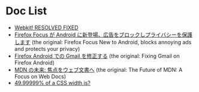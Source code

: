 # Doc List
* [Webkit! RESOLVED FIXED](./WEBKIT-RESOLVED-FIXED)
* [Firefox Focus が Android に新登場、広告をブロックしプライバシーを保護します](./firefox-focus-new-to-android-blocks-annoying-ads-and-protects-your-privacy) (the original: Firefox Focus New to Android, blocks annoying ads and protects your privacy)
* [Firefox Android での Gmail を修正する](./fixing-broken-gmail) (the original: Fixing Gmail on Firefox Android)
* [MDN の未来: 焦点をウェブ文書へ](./future-mdn-focus-web-docs) (the original: The Future of MDN: A Focus on Web Docs)
* [49.99999% of a CSS width is?](./width-rounding-in-css)
